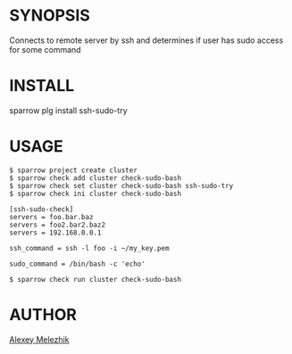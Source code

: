 # SYNOPSIS

Connects to remote server by ssh and determines if user has sudo access for some command

# INSTALL

sparrow plg install ssh-sudo-try


# USAGE


    $ sparrow project create cluster
    $ sparrow check add cluster check-sudo-bash
    $ sparrow check set cluster check-sudo-bash ssh-sudo-try
    $ sparrow check ini cluster check-sudo-bash 

    [ssh-sudo-check]
    servers = foo.bar.baz
    servers = foo2.bar2.baz2
    servers = 192.168.0.0.1
  
    ssh_command = ssh -l foo -i ~/my_key.pem 

    sudo_command = /bin/bash -c 'echo'

    $ sparrow check run cluster check-sudo-bash
 
# AUTHOR

[Alexey Melezhik](mailto:melezhik@gmail.com)
